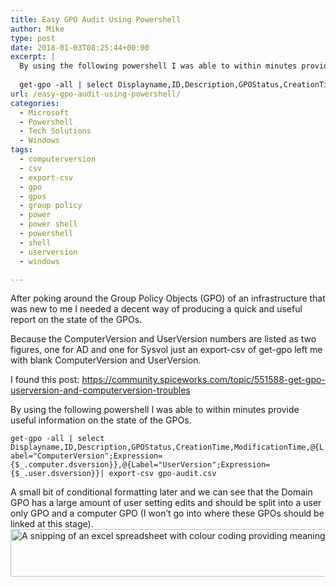 ```yaml
---
title: Easy GPO Audit Using Powershell
author: Mike
type: post
date: 2018-01-03T08:25:44+00:00
excerpt: |
  By using the following powershell I was able to within minutes provide useful information on the state of the GPOs.
  
  get-gpo -all | select Displayname,ID,Description,GPOStatus,CreationTime,ModificationTime,@{Label="ComputerVersion";Expression{$_.computer.dsversion}},@{Label="UserVersion";Expression={$_.user.dsversion}}| export-csv gpo-audit.csv
url: /easy-gpo-audit-using-powershell/
categories:
  - Microsoft
  - Powershell
  - Tech Solutions
  - Windows
tags:
  - computerversion
  - csv
  - export-csv
  - gpo
  - gpos
  - group policy
  - power
  - power shell
  - powershell
  - shell
  - userversion
  - windows

---
```

After poking around the Group Policy Objects (GPO) of an infrastructure that was new to me I needed a decent way of producing a quick and useful report on the state of the GPOs.

Because the ComputerVersion and UserVersion numbers are listed as two figures, one for AD and one for Sysvol just an export-csv of get-gpo left me with blank ComputerVersion and UserVersion.

I found this post: <https://community.spiceworks.com/topic/551588-get-gpo-userversion-and-computerversion-troubles>

By using the following powershell I was able to within minutes provide useful information on the state of the GPOs.

`get-gpo -all | select Displayname,ID,Description,GPOStatus,CreationTime,ModificationTime,@{Label="ComputerVersion";Expression={$_.computer.dsversion}},@{Label="UserVersion";Expression={$_.user.dsversion}}| export-csv gpo-audit.csv`

A small bit of conditional formatting later and we can see that the Domain GPO has a large amount of user setting edits and should be split into a user only GPO and a computer GPO (I won&#8217;t go into where these GPOs should be linked at this stage).<a href="http://mikedixson.com/2018/01/easy-gpo-audit-using-powershell/gpo_audit_snip/" rel="attachment wp-att-720"><br /> <img loading="lazy" class="aligncenter size-large wp-image-720" src="http://mikedixson.com/wp-content/uploads/2018/01/GPO_audit_snip-1024x128.png" alt="A snipping of an excel spreadsheet with colour coding providing meaning to the figures" width="604" height="76" srcset="/wp-content/uploads/2018/01/GPO_audit_snip-1024x128.png 1024w, /wp-content/uploads/2018/01/GPO_audit_snip-300x38.png 300w, /wp-content/uploads/2018/01/GPO_audit_snip-768x96.png 768w, /wp-content/uploads/2018/01/GPO_audit_snip.png 1111w" sizes="(max-width: 604px) 100vw, 604px" /></a>